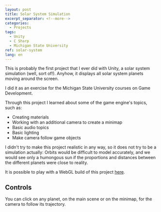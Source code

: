 ```yaml
---
layout: post
title: Solar System Simulation
excerpt_separator: <!--more-->
categories:
  - Projects
tags:
  - Unity
  - C Sharp
  - Michigan State University
ref: solar-system
lang: en
---
```


This is probably the first project that I ever did with Unity, a solar system simulation (well, sort of!).
Anyhow, it displays all solar system planets moving around the screen.

<!--more-->

I did it as an exercise for the Michigan State University courses on Game Development.

Through this project I learned about some of the game engine's topics, such as: 
* Creating materials
* Working with an additional camera to create a minimap
* Basic audio topics
* Basic lighting
* Make camera follow game objects

I didn't try to make this project realistic in any way, so it does not try to be a simulation actually:
Orbits would be difficult to model accurately, and we would see only a humongous sun if
the proportions and distances between the different planets were close to reality.

It is possible to play with a WebGL build of this project [here](/assets/webgl/solar-system).

## Controls
You can click on any planet, on the main scene or on the minimap, for the camera to follow its trajectory.
